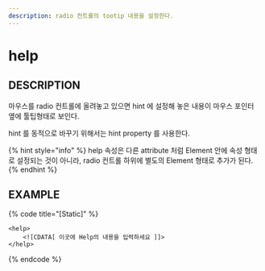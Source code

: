 ```yaml
---
description: radio 컨트롤의 tootip 내용을 설정한다.
---
```


# help

## DESCRIPTION

마우스를 radio 컨트롤에 올려놓고 있으면 hint 에 설정해 놓은 내용이 마우스 포인터 옆에 툴팁형태로 보인다.

hint 를 동적으로 바꾸기 위해서는 hint property 를 사용한다.

{% hint style="info" %}
help 속성은 다른 attribute 처럼 Element 안에 속성 형태로 설정되는 것이 아니라, radio 컨트롤 하위에 별도의 Element 형태로 추가가 된다.
{% endhint %}

## EXAMPLE

{% code title="\[Static\]" %}
```markup
<help>
    <![CDATA[ 이곳에 Help의 내용을 입력하세요 ]]> 
</help>
```
{% endcode %}

